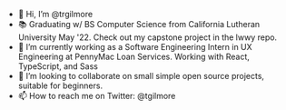 - 👋 Hi, I’m @trgilmore
- 📚 Graduating w/ BS Computer Science from California Lutheran University May '22. Check out my capstone project in the lwwy repo.
- 🌱 I’m currently working as a Software Engineering Intern in UX Engineering at PennyMac Loan Services. Working with React, TypeScript, and Sass
- 💞️ I’m looking to collaborate on small simple open source projects, suitable for beginners.
- 📫 How to reach me on Twitter: @tgilmore

<!---
trgilmore/trgilmore is a ✨ special ✨ repository because its `README.md` (this file) appears on your GitHub profile.
You can click the Preview link to take a look at your changes.
--->
